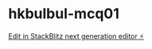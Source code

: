 # hkbulbul-mcq01

[Edit in StackBlitz next generation editor ⚡️](https://stackblitz.com/~/github.com/BLACKTOXIC2/hkbulbul-mcq01)